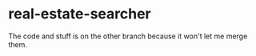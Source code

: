 # real-estate-searcher
The code and stuff is on the other branch because it won't let me merge them.
